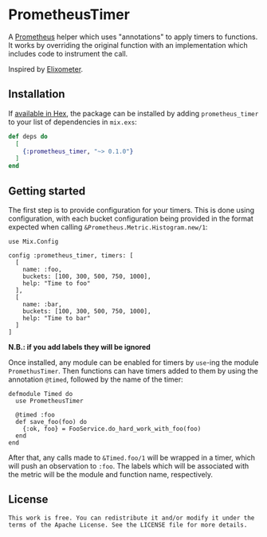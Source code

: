 # PrometheusTimer

A [Prometheus](https://github.com/deadtrickster/prometheus.ex) helper which
uses "annotations" to apply timers to functions. It works by overriding the
original function with an implementation which includes code to instrument
the call.

Inspired by [Elixometer](https://github.com/pinterest/elixometer).

## Installation

If [available in Hex](https://hex.pm/docs/publish), the package can be installed
by adding `prometheus_timer` to your list of dependencies in `mix.exs`:

```elixir
def deps do
  [
    {:prometheus_timer, "~> 0.1.0"}
  ]
end
```

## Getting started

The first step is to provide configuration for your timers. This is done using
configuration, with each bucket configuration being provided in the format
expected when calling `&Prometheus.Metric.Histogram.new/1`:

```
use Mix.Config

config :prometheus_timer, timers: [
  [
    name: :foo,
    buckets: [100, 300, 500, 750, 1000],
    help: "Time to foo"
  ],
  [
    name: :bar,
    buckets: [100, 300, 500, 750, 1000],
    help: "Time to bar"
  ]
]
```
**N.B.: if you add labels they will be ignored**

Once installed, any module can be enabled for timers by `use`-ing the module
`PromethusTimer`. Then functions can have timers added to them by using the
annotation `@timed`, followed by the name of the timer:

```
defmodule Timed do
  use PrometheusTimer

  @timed :foo
  def save_foo(foo) do
    {:ok, foo} = FooService.do_hard_work_with_foo(foo)
  end
end
```

After that, any calls made to `&Timed.foo/1` will be wrapped in a timer, which
will push an observation to `:foo`. The labels which will be associated with
the metric will be the module and function name, respectively.

## License

```
This work is free. You can redistribute it and/or modify it under the
terms of the Apache License. See the LICENSE file for more details.
```
